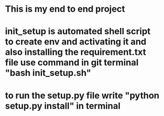 # This is my end to end project
# init_setup is automated shell script to create env and activating it and also installing the requirement.txt file use command in git terminal "bash init_setup.sh"
# to run the setup.py file write "python setup.py install" in terminal